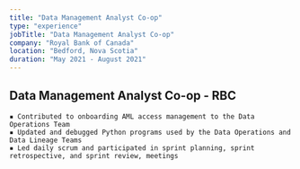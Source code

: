 ```yaml
---
title: "Data Management Analyst Co-op"
type: "experience"
jobTitle: "Data Management Analyst Co-op"
company: "Royal Bank of Canada"
location: "Bedford, Nova Scotia"
duration: "May 2021 - August 2021"
---
```


## Data Management Analyst Co-op - RBC

    ▪ Contributed to onboarding AML access management to the Data Operations Team
    ▪ Updated and debugged Python programs used by the Data Operations and Data Lineage Teams
    ▪ Led daily scrum and participated in sprint planning, sprint retrospective, and sprint review, meetings
